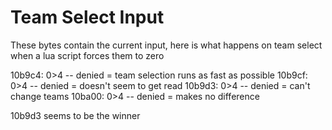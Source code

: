 # Team Select Input

These bytes contain the current input, here is what happens on team select when a lua script forces them to zero

10b9c4: 0>4 -- denied = team selection runs as fast as possible
10b9cf: 0>4 -- denied = doesn't seem to get read
10b9d3: 0>4 -- denied = can't change teams
10ba00: 0>4 -- denied = makes no difference

10b9d3 seems to be the winner
